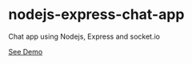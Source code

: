 nodejs-express-chat-app
=======================

Chat app using Nodejs, Express and socket.io

[See Demo](http://aws.manoharnegi.com:3030/)
